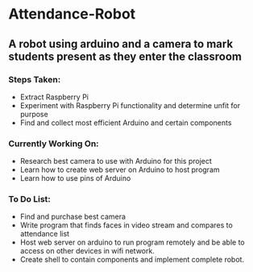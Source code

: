 # Attendance-Robot
## A robot using arduino and a camera to mark students present as they enter the classroom

### Steps Taken:
* Extract Raspberry Pi
* Experiment with Raspberry Pi functionality and determine unfit for purpose
* Find and collect most efficient Arduino and certain components

### Currently Working On:
* Research best camera to use with Arduino for this project
* Learn how to create web server on Arduino to host program
* Learn how to use pins of Arduino

### To Do List:
* Find and purchase best camera
* Write program that finds faces in video stream and compares to attendance list
* Host web server on arduino to run program remotely and be able to access on other devices in wifi network.
* Create shell to contain components and implement complete robot.
